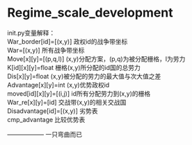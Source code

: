 # Regime_scale_development
init.py变量解释：\
War_border[id]=[(x,y)] 政权id的战争带坐标\
War=[(x,y)] 所有战争带坐标\
Move[x][y]=[(p,q,l)] (x,y)分配方案，(p,q)为被分配栅格，l为劳力\
K[id][x][y]=float 栅格(x,y)所分配的id国的总劳力\
Dis[x][y]=float (x,y)被分配的劳力的最大值与次大值之差\
Advantage[x][y]=int (x,y)优势政权id\
moved[id][x][y]=[(i,j)] id所有分配劳力到(x,y)的栅格\
War_re[x][y]=[id] 交战带(x,y)的相关交战国\
Disadvantage[id]=[(x,y)] 劣势表\
cmp_advantage 比较优势表

—————— 一只弯曲而已